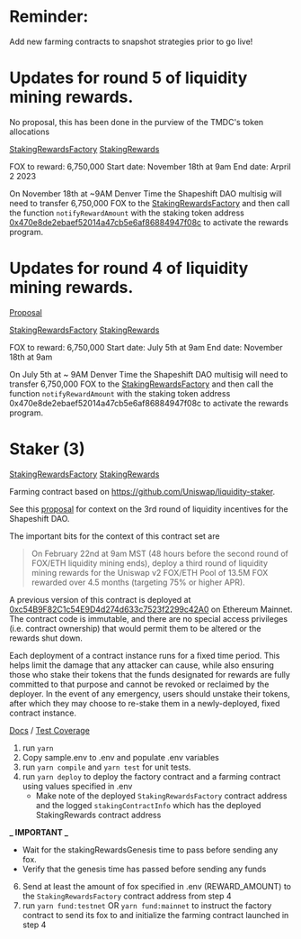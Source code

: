 # Reminder:
Add new farming contracts to snapshot strategies prior to go live!

# Updates for round 5 of liquidity mining rewards.

No proposal, this has been done in the purview of the TMDC's token allocations 

[StakingRewardsFactory](https://etherscan.io/address/0x736d4b4b046852b4c5c644fd101d60f2532936d2)
[StakingRewards](https://etherscan.io/address/0xc14eaa8284feff79edc118e06cadbf3813a7e555)

FOX to reward: 6,750,000
Start date: November 18th at 9am
End date: Arpril 2 2023

On November 18th at ~9AM Denver Time the Shapeshift DAO multisig will need to transfer 6,750,000 FOX to the [StakingRewardsFactory](https://etherscan.io/address/0x736d4b4b046852b4c5c644fd101d60f2532936d2) and then call the function `notifyRewardAmount` with the staking token address [0x470e8de2ebaef52014a47cb5e6af86884947f08c](https://etherscan.io/address/0x470e8de2ebaef52014a47cb5e6af86884947f08c) to activate the rewards program. 


# Updates for round 4 of liquidity mining rewards.

[Proposal](https://snapshot.org/#/shapeshiftdao.eth/proposal/QmXMaKRR8fEtVsMskLtM2b1iZr9HUtQnXzUpMNLWDCM7se)

[StakingRewardsFactory](https://etherscan.io/address/0x7FF786dd10dFCB007FB94A02cAA2aAD5F2b9161c)
[StakingRewards](https://etherscan.io/address/0x24fd7fb95dc742e23dc3829d3e656feeb5f67fa0)

FOX to reward: 6,750,000
Start date: July 5th at 9am
End date: November 18th at 9am

On July 5th at ~ 9AM Denver Time the Shapeshift DAO multisig will need to transfer 6,750,000 FOX to the [StakingRewardsFactory](https://etherscan.io/address/0x7FF786dd10dFCB007FB94A02cAA2aAD5F2b9161c) and then call the function `notifyRewardAmount` with the staking token address 0x470e8de2ebaef52014a47cb5e6af86884947f08c to activate the rewards program. 

# Staker (3)

[StakingRewardsFactory](https://etherscan.io/address/0x2633a99d77c83bbb72af6971547bec9bb59756ee)
[StakingRewards](https://etherscan.io/address/0x212ebf9fd3c10f371557b08e993eaab385c3932b)

Farming contract based on https://github.com/Uniswap/liquidity-staker.

See this [proposal](https://forum.shapeshift.com/t/scp-55-revised-liquidity-mining-lp-token-purchases/1018) for context on the 3rd round of liquidity incentives for the Shapeshift DAO.

The important bits for the context of this contract set are

> On February 22nd at 9am MST (48 hours before the second round of FOX/ETH liquidity mining ends), deploy a third round of liquidity mining rewards for the Uniswap v2 FOX/ETH Pool of 13.5M FOX rewarded over 4.5 months (targeting 75% or higher APR).

A previous version of this contract is deployed at [0xc54B9F82C1c54E9D4d274d633c7523f2299c42A0](https://etherscan.io/address/0xc54B9F82C1c54E9D4d274d633c7523f2299c42A0) on Ethereum Mainnet. The contract code is immutable, and there are no special access privileges (i.e. contract ownership) that would permit them to be altered or the rewards shut down.

Each deployment of a contract instance runs for a fixed time period. This helps limit the damage that any attacker can cause, while also ensuring those who stake their tokens that the funds designated for rewards are fully committed to that purpose and cannot be revoked or reclaimed by the deployer. In the event of any emergency, users should unstake their tokens, after which they may choose to re-stake them in a newly-deployed, fixed contract instance.

[Docs](https://raw.githack.com/shapeshift/fox-staking-unified-history/master/docs/index.html) / [Test Coverage](https://raw.githack.com/shapeshift/fox-staking-unified-history/master/coverage/index.html)

1. run `yarn`
2. Copy sample.env to .env and populate .env variables
3. run `yarn compile` and `yarn test` for unit tests.
4. run `yarn deploy` to deploy the factory contract and a farming contract using values specified in .env
   - Make note of the deployed `StakingRewardsFactory` contract address and the logged `stakingContractInfo` which has the deployed StakingRewards contract address

**_ IMPORTANT _**

- Wait for the stakingRewardsGenesis time to pass before sending any fox.
- Verify that the genesis time has passed before sending any funds

6. Send at least the amount of fox specified in .env (REWARD_AMOUNT) to the `StakingRewardsFactory` contract address from step 4
7. run `yarn fund:testnet` OR `yarn fund:mainnet` to instruct the factory contract to send its fox to and initialize the farming contract launched in step 4
